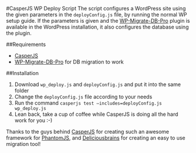 #CasperJS WP Deploy Script
The script configures a WordPress site using the given parameters in the `deployConfig.js` file, by running the normal WP setup guide.
If the parameters is given and the [WP-Migrate-DB-Pro](https://deliciousbrains.com/wp-migrate-db-pro/) plugin is available in the WordPress installation, it also configures the database using the plugin.

##Requirements
-  [CasperJS](http://casperjs.org) 
-  [WP-Migrate-DB-Pro](https://deliciousbrains.com/wp-migrate-db-pro/) for DB migration to work

##Installation
1. Download `wp_deploy.js` and `deployConfig.js` and put it into the same folder
2. Change the `deployConfig.js` file according to your needs
3. Run the command `casperjs test —includes=deployConfig.js wp_deploy.js`
4. Lean back, take a cup of coffee while CasperJS is doing all the hard work for you :-)

Thanks to the guys behind [CasperJS](http://casperjs.org) for creating such an awesome framework for [PhantomJS](http://phantomjs.org/), and [Deliciousbrains](https://deliciousbrains.com) for creating an easy to use migration tool!